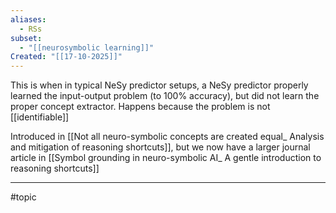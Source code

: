 ```yaml
---
aliases:
  - RSs
subset:
  - "[[neurosymbolic learning]]"
Created: "[[17-10-2025]]"
---
```

This is when in typical NeSy predictor setups, a NeSy predictor properly learned the input-output problem (to 100% accuracy), but did not learn the proper concept extractor. Happens because the problem is not [[identifiable]]

Introduced in [[Not all neuro-symbolic concepts are created equal_ Analysis and mitigation of reasoning shortcuts]], but we now have a larger journal article in [[Symbol grounding in neuro-symbolic AI_ A gentle introduction to reasoning shortcuts]]


--- 
#topic 
